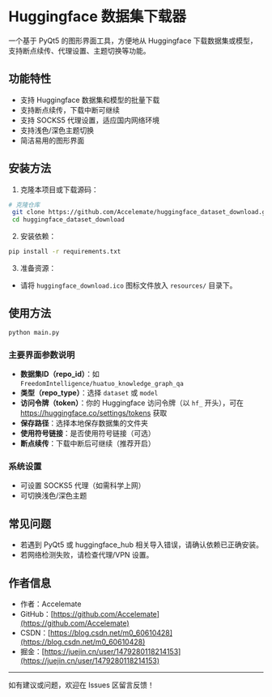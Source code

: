 # Huggingface 数据集下载器

一个基于 PyQt5 的图形界面工具，方便地从 Huggingface 下载数据集或模型，支持断点续传、代理设置、主题切换等功能。

## 功能特性
- 支持 Huggingface 数据集和模型的批量下载
- 支持断点续传，下载中断可继续
- 支持 SOCKS5 代理设置，适应国内网络环境
- 支持浅色/深色主题切换
- 简洁易用的图形界面

## 安装方法
1. 克隆本项目或下载源码：

```bash
# 克隆仓库
 git clone https://github.com/Accelemate/huggingface_dataset_download.git
 cd huggingface_dataset_download
```

2. 安装依赖：

```bash
pip install -r requirements.txt
```

3. 准备资源：
- 请将 `huggingface_download.ico` 图标文件放入 `resources/` 目录下。

## 使用方法

```bash
python main.py
```

### 主要界面参数说明
- **数据集ID（repo_id）**：如 `FreedomIntelligence/huatuo_knowledge_graph_qa`
- **类型（repo_type）**：选择 `dataset` 或 `model`
- **访问令牌（token）**：你的 Huggingface 访问令牌（以 `hf_` 开头），可在 https://huggingface.co/settings/tokens 获取
- **保存路径**：选择本地保存数据集的文件夹
- **使用符号链接**：是否使用符号链接（可选）
- **断点续传**：下载中断后可继续（推荐开启）

### 系统设置
- 可设置 SOCKS5 代理（如需科学上网）
- 可切换浅色/深色主题

## 常见问题
- 若遇到 PyQt5 或 huggingface_hub 相关导入错误，请确认依赖已正确安装。
- 若网络检测失败，请检查代理/VPN 设置。

## 作者信息
- 作者：Accelemate
- GitHub：[https://github.com/Accelemate](https://github.com/Accelemate)
- CSDN：[https://blog.csdn.net/m0_60610428](https://blog.csdn.net/m0_60610428)
- 掘金：[https://juejin.cn/user/1479280118214153](https://juejin.cn/user/1479280118214153)

---

如有建议或问题，欢迎在 Issues 区留言反馈！ 